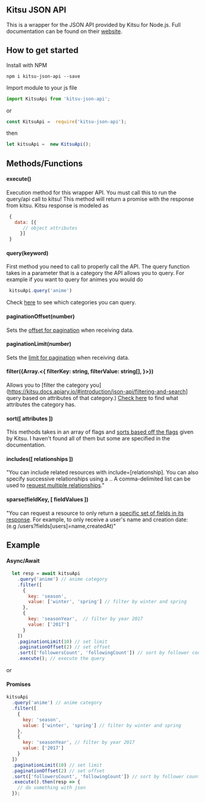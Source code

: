 ## Kitsu JSON API

This is a wrapper for the JSON API provided by Kitsu for Node.js.
Full documentation can be found on their [website](https://kitsu.docs.apiary.io/#introduction/json-api).

## How to get started

Install with NPM
```
npm i kitsu-json-api --save
```
Import module to your js file
```javascript
import KitsuApi from 'kitsu-json-api';
```
or
```javascript
const KitsuApi =  require('kitsu-json-api');
```
then
```javascript
let kitsuApi =  new KitsuApi();
```

## Methods/Functions

#### execute()
 Execution method for this wrapper API. You must call this to run the query/api call to kitsu!
 This method will return a promise with the response from kitsu.
 Kitsu response is modeled as
```javascript
 {
   data: [{
      // object attributes
     }]
 }
 ```
#### query(keyword)
 First method you need to call to properly call the API. The query function takes in a parameter that is a category the API allows you to query. For example if you want to query for animes you would do
 ```javascript
  kitsuApi.query('anime')
 ```
  Check [here](https://kitsu.docs.apiary.io/#reference) to see which categories you can query.
#### paginationOffset(number)
  Sets the [offset for pagination](https://kitsu.docs.apiary.io/#introduction/json-api/pagination) when receiving data.
#### paginationLimit(number)
  Sets the [limit for pagination](https://kitsu.docs.apiary.io/#introduction/json-api/pagination) when receiving data.
#### filter({Array.<{ filterKey: string, filterValue: string[], }>})
  Allows you to [filter the category you](https://kitsu.docs.apiary.io/#introduction/json-api/filtering-and-search] query based on attributes of that category.) [Check here](https://kitsu.docs.apiary.io/#reference) to find what attributes the category has.
#### sort([ attributes ])
  This methods takes in an array of flags and
  [sorts based off the flags](https://kitsu.docs.apiary.io/#introduction/json-api/sorting) given by Kitsu. I haven't found all of them but some are specified in the documentation.
#### includes([ relationships ])
"You can include related resources with include=[relationship].
          You can also specify successive relationships using a .. A comma-delimited list can be used to [request multiple relationships](https://kitsu.docs.apiary.io/#introduction/json-api/includes)."

#### sparse(fieldKey, [ fieldValues ])
"You can request a resource to only return a [specific set of fields in its response](https://kitsu.docs.apiary.io/#introduction/json-api/sparse-fieldsets). For example, to only receive a user's name and creation date:
          (e.g /users?fields[users]=name,createdAt)"

## Example

#### Async/Await
```javascript
  let resp = await kitsuApi
    .query('anime') // anime category
    .filter([
      {
        key: 'season',
        value: ['winter', 'spring'] // filter by winter and spring
      },
      {
        key: 'seasonYear',  // filter by year 2017
        value: ['2017']
      }
    ])
    .paginationLimit(10) // set limit
    .paginationOffset(2) // set offset
    .sort(['followersCount', 'followingCount']) // sort by follower count and following count
    .execute(); // execute the query
```
or

#### Promises
```javascript
kitsuApi
  .query('anime') // anime category
  .filter([
    {
      key: 'season',
      value: ['winter', 'spring'] // filter by winter and spring
    },
    {
      key: 'seasonYear', // filter by year 2017
      value: ['2017']
    }
  ])
  .paginationLimit(10) // set limit
  .paginationOffset(2) // set offset
  .sort(['followersCount', 'followingCount']) // sort by follower count and following count
  .execute().then(resp => {
    // do something with json
  });
```
